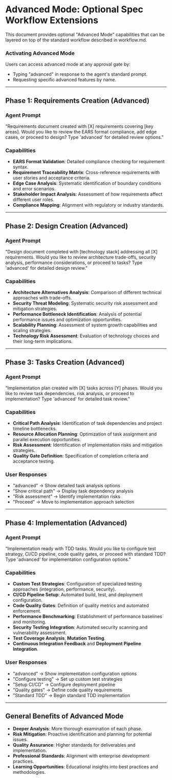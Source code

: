 # Advanced Mode: Optional Spec Workflow Extensions

This document provides optional "Advanced Mode" capabilities that can be layered on top of the standard workflow described in workflow.md.

### Activating Advanced Mode
Users can access advanced mode at any approval gate by:
- Typing "advanced" in response to the agent's standard prompt.
- Requesting specific advanced features by name.

---

## Phase 1: Requirements Creation (Advanced)

### Agent Prompt
"Requirements document created with [X] requirements covering [key areas]. Would you like to review the EARS format compliance, add edge cases, or proceed to design? Type 'advanced' for detailed review options."

### Capabilities
- **EARS Format Validation**: Detailed compliance checking for requirement syntax.
- **Requirement Traceability Matrix**: Cross-reference requirements with user stories and acceptance criteria.
- **Edge Case Analysis**: Systematic identification of boundary conditions and error scenarios.
- **Stakeholder Impact Analysis**: Assessment of how requirements affect different user roles.
- **Compliance Mapping**: Alignment with regulatory or industry standards.

---

## Phase 2: Design Creation (Advanced)

### Agent Prompt
"Design document completed with [technology stack] addressing all [X] requirements. Would you like to review architecture trade-offs, security analysis, performance considerations, or proceed to tasks? Type 'advanced' for detailed design review."

### Capabilities
- **Architecture Alternatives Analysis**: Comparison of different technical approaches with trade-offs.
- **Security Threat Modeling**: Systematic security risk assessment and mitigation strategies.
- **Performance Bottleneck Identification**: Analysis of potential performance issues and optimization opportunities.
- **Scalability Planning**: Assessment of system growth capabilities and scaling strategies.
- **Technology Risk Assessment**: Evaluation of technology choices and their long-term implications.

---

## Phase 3: Tasks Creation (Advanced)

### Agent Prompt
"Implementation plan created with [X] tasks across [Y] phases. Would you like to review task dependencies, risk analysis, or proceed to implementation? Type 'advanced' for detailed task review."

### Capabilities
- **Critical Path Analysis**: Identification of task dependencies and project timeline bottlenecks.
- **Resource Allocation Planning**: Optimization of task assignment and parallel execution opportunities.
- **Risk Assessment**: Identification of implementation risks and mitigation strategies.
- **Quality Gate Definition**: Specification of completion criteria and acceptance testing.

### User Responses
- "advanced" → Show detailed task analysis options
- "Show critical path" → Display task dependency analysis
- "Risk assessment" → Identify implementation risks
- "Proceed" → Move to implementation approach selection

---

## Phase 4: Implementation (Advanced)

### Agent Prompt
"Implementation ready with TDD tasks. Would you like to configure test strategy, CI/CD pipeline, code quality gates, or proceed with standard TDD? Type 'advanced' for implementation configuration options."

### Capabilities
- **Custom Test Strategies**: Configuration of specialized testing approaches (integration, performance, security).
- **CI/CD Pipeline Setup**: Automated build, test, and deployment configuration.
- **Code Quality Gates**: Definition of quality metrics and automated enforcement.
- **Performance Benchmarking**: Establishment of performance baselines and monitoring.
- **Security Testing Integration**: Automated security scanning and vulnerability assessment.
- **Test Coverage Analysis**, **Mutation Testing**.
- **Continuous Integration Feedback** and **Deployment Pipeline Integration**.

### User Responses
- "advanced" → Show implementation configuration options
- "Configure testing" → Set up custom test strategies
- "Setup CI/CD" → Configure deployment pipeline
- "Quality gates" → Define code quality requirements
- "Standard TDD" → Begin standard TDD implementation

---

## General Benefits of Advanced Mode
- **Deeper Analysis**: More thorough examination of each phase.
- **Risk Mitigation**: Proactive identification and planning for potential issues.
- **Quality Assurance**: Higher standards for deliverables and implementation.
- **Professional Standards**: Alignment with enterprise development practices.
- **Learning Opportunities**: Educational insights into best practices and methodologies.